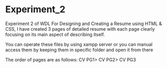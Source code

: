 # Experiment_2
Experiment 2 of WDL
For Designing and Creating a Resume using HTML & CSS, I have created 3 pages of detailed resume with each page clearly focusing on its main aspect of describing itself.

You can operate these files by using xampp server or you can manual access them by keeping them in specific folder and open it from there

The order of pages are as follows:
CV PG1> CV PG2> CV PG3
